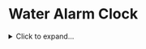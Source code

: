

# Water Alarm Clock
<details>
    <summary>Click to expand...</summary>

## Table of Contents  
**- [Project Description](#project-description-1)**  
    &emsp;- [About the Product](#about-the-product)  
    &emsp;- [Inspiration](#inspiration)  
    &emsp;- [Project Showcase](#project-showcase)  
    &emsp;&emsp; [Video Overview](#video-overview)

**- [Project Credits](#project-credits)**  
    &emsp;- [Jonathan Hoffman](#jonathan-hoffman---product-owner)  
    &emsp;- [Tom Ryan](#tom-ryan---consulting-engineer)  
    &emsp;- [David Miles](#david-miles---software-developer)  

**- [Documentation](#documentation-1)**  
    &emsp;- [Using Water Alarm](#using-water-alarm)  
    &emsp;- [Technical Notes](#technical-notes)  
    &emsp;- [Hardware](#hardware)  
    &emsp;- [Design](#design)  
    &emsp;- [Software](#software)  
    &emsp;&emsp;- [Dependencies](#dependencies)  
    &emsp;&emsp;- [Current Version](#current-version-07)  
    &emsp;&emsp;- [Future Versions](#future-versions)  
    &emsp;&emsp;- [Previous Versions](#previous-versions)  
</detals>

---

## Project Description

### About the Product

This is a project in development to create an alarm clock that will spray you with water to help heavy sleepers get out of bed in the morning.

---

### Inspiration

This idea was conceived by Jonathan Hoffman, who has always thought outside of the box. He is a heavy sleeper, and wants something to get him moving quickly in the moring.

---

### Project Showcase
Contents: 
[Video Overview](#video-overview) - 
[Product Image](#product-image) - 
[Design](#design)

#### Video Overview
&emsp;-Click here to see a video about the project in it's current state: **[Video Overview](https://photos.app.goo.gl/3kBqhnxbUV3KdRak7)**

#### Product Image
&emsp;- The alarm clock as of version 0.5:  

<img src="./media/version_0.5_set_up.jpg" width="300" alt="v0.5">

#### Debug Console
&emsp;- The debug interface as of version 0.6:  

<img src="./media/v0.6_debug_interface.png" width="300" alt="debug v0.6">

>This interface was used to:
>>**Test individual components of the project.** For example, when testing the buttons I would print a message to the screen when each button was depressed.
>
>>**Display the values of important variables.** When debugging, it was invaluable to know how my variables were set.
>
>>**Display the expected LCD output.** I sent the same string to the console as to the LCD. As I was getting the screen working, this was helpful because I knew if I didn't get the correct output, it was probably an error in my wiring. 
>

---

## Project Credits

### Jonathan Hoffman - Product Owner
>Jonathan, or "Jono" as his friends call him, is the one who initiated this project. He is largely responsible for the mechanical design, and has selected pump and circuit equipment to be used in product construction.

### Tom Ryan - Consulting Engineer
>Tom has been an instrumental part of product testing, solution design, and general consulting. 

### David Miles - Software Developer
>David is responsible for the software and small electronics portion of the project. He is also the one maintaining the project documentation.

---

## Documentation:
Contents: 
[Using Water Alarm](#using-water-alarm) - 
[Hardware](#hardware) - 
[Design](#design) - 
[Software](#software)  

---

### Using Water Alarm:

#### Setting the Alarm  
>>1. Turn the alarm on by pressing the ON/OFF button. The screen should display "ALARM:ON"  
>  
>>2. Hold down the 'SET ALARM' button. The alarm time should appear on the screen.  
>  
>>3. With the 'SET ALARM' button depressed, press the 'HOUR' and 'MINUTE' buttons to set the alarm time.  
>  
>>4. Release the set alarm button. You can check the alarm time at any time by pressing the 'SET ALARM. button.  
>

#### Priming the Pump
>>1. Fill pump reservoir.
>  
>>2. Ensure you have something to catch the water ejected during priming.
>  
>>3. Press 'HOUR' AND 'MINUTE' buttons at the same time. Pump will run for 1 second.
>  

---

### Technical Notes

Contents: [Installation (Raspberry Pi 4)](#install-on-raspberry-pi-4) - 
[Configure to Run on Startup](#configure-to-run-on-startup)

>#### Install on Raspberry Pi 4:
>>1. Configure git:
>>&emsp;a. Install git: [Click Here To Install Git](https://git-scm.com/book/en/v2/Getting-Started-Installing-Git)
>>&emsp;b. Configure:  
>>```bash
>>git config --global user.name "yourusername"
>>git config --global user.email "your@email"
>>```  
>>&emsp;c. Create GitHub Access Token: [Instructions here](https://docs.github.com/en/authentication/keeping-your-account-and-data-secure/managing-your-personal-access-tokens#creating-a-personal-access-token-classic)  
>>&emsp;**SAVE THIS KEY IMMEDIATELY! YOU WILL NOT BE ABLE TO ACCESS IT AGAIN.**  
>  
>>2. Clone repo:
>>&emsp;a. In the terminal, navigate to your desired directory and enter this command:  
>>```bash
>>git clone https://github.com/DavidMiles1925/water_alarm_clock.git  
>>```
>>&emsp;b. You will be prompted for username and key (it is labeled password).  
>>&emsp;**Copy and paste the key generated in step 1c as the password.**  
>  
>>3. Run program:
>>&emsp;a. Run program in console:  
>>```bash
>>cd path/to/program
>>python main.py
>>```
>>&emsp;b. [Configure for startup](#configure-to-run-on-startup)
>  

>#### Configure to Run ON Startup:
>>1. Modify etc/rc.local with admin priviliges:
>>```bash
>>cd /etc
>>sudo nano rc.local
>>```
>>
>>1. Added this line to /etc/rc.local:  
>>```bash  
>>sudo python /home/pi/water_alarm_clock/main.py &  
>>```  
>  
>>2. To stop process, first find pid:  
>>```bash  
>>ps aux | grep "main.py"  
>>```  
>  
>>3. Note the number in the second column.  
>  
>>4. Terminate process:  
>>```bash
>>sudo kill -TERM ###  
>>```  
>>&emsp;*replace "###" with the number from step 3

---

### Hardware:

>Pump info needed  
>Converter info needed  
>Raspberry Pi 4 (Pico in future versions)  
>[1602 LCD Screen](https://lastminuteengineers.com/arduino-1602-character-lcd-tutorial/)  
>[B10K Ohm Potentiometer](https://components101.com/resistors/potentiometer)  
>[5V SL-C Relay](https://www.datasheetcafe.com/srd-05vdc-sl-c-datasheet-pdf/)  
>[4-pin buttons x4](https://components101.com/switches/push-button)  
>Jumper Wires (many assorted m-f, f-f, m-m)  
>220 Ohm Resistor  
>10K Ohm Resistors x4
>LED  

---

### Design

<img src="./media/QPASS_Screenshot.png" width="600" alt="setup diagram">

---

### Software:

#### Dependencies:

>**- Python**  
>Python is natively installed on the Raspberry Pi Pico that will be used in Version 1.0. However, python can be downloaded and installed here: [Install Python](https://www.python.org/downloads/)

---

>#### Current Version: 0.7  
>&emsp;- added snooze feature  
>&emsp;- add set time logic  
>&emsp;- add set time button  
>&emsp;- tweaked snooze output
>&emsp;- adjusted lcd performance
>&emsp;- README:  
>&emsp;&emsp;- add overview video  
>&emsp;&emsp;- add technical notes section  

---

#### Future Versions:

##### Version 0.8
&emsp;- Port to Raspberry Pi Pico:  
&emsp;- Remove console outputs  
&emsp;- Remove OS specific components  
&emsp;- add "no internet" mode  
&emsp;&emsp;- create set_current_time() function  
&emsp;&emsp;- set configuration variable  
&emsp;- Project tuning  

>**Notes on porting to Pico:**  
>   - Need to test with MicroPython  
>   - Need to write code for setting clock  
>               **OR**  
>   - Need to find a way to ping for internet  

Port plan created during version iteration 0.6:

<img src="./media/portplan.png" width="400" alt="v0.6 port plan">

##### Version 1.0   
**This will be the full realease of software, designed to run on the final product.**

---

#### Previous Versions:

<details>
    <summary>Click to expand...</summary>

##### Version 0.6  
&emsp;- configured to run on startup  
&emsp;- Minor improvements:  
&emsp;&emsp;- optimized sleep times  
&emsp;&emsp;- added exit message on lcd  
&emsp;&emsp;-re-introduced debugging for porting  
&emsp;- Reformated board layout for efficiency  
&emsp;- README:  
&emsp;&emsp;- Project recap  
&emsp;&emsp;- Videos/images  
&emsp;&emsp;- add hardware links  
&emsp;&emsp;- add screen wiring diagram  

##### Version 0.5  
&emsp;- added AM/PM logic  
&emsp;- formated output for AM/PM  
&emsp;- integrated screen  
&emsp;- calibrated potentiometer  
&emsp;- generated screen output to match debug output  
&emsp;- reformatted code for easier reading

##### Version 0.4  
&emsp;- Created basic alarm logic  
&emsp;- integrated indicator LED  
&emsp;- integrated relay circuit  
&emsp;- test all components  

##### Version 0.3  
&emsp;- Set up GPIO pins  
&emsp;- integrated buttons:  
&emsp;&emsp;- alarm on/off  
&emsp;&emsp;- set alarm  
&emsp;&emsp;- hour  
&emsp;&emsp;- minute  
&emsp;- configured button logic  
&emsp;- console debug formatting adjustments  
&emsp;- README:  
&emsp;&emsp;- added table of contents  

##### Version 0.2  
&emsp;- adjusted time output formatting  
&emsp;- created debug output to console  
&emsp;- README update:  
&emsp;&emsp;- hardware  
&emsp;&emsp;- future versioning  

##### Version 0.1  
&emsp;- Created main function  
&emsp;- Created basic utilities library  
&emsp;- Created configuration file  
&emsp;- Initialized repository  
&emsp;- Incorporated bare-bones error handling  
&emsp;- Started README  

</details>

---